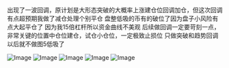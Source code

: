 出现了一波回调，原计划是大形态突破的大概率上涨建仓位回调加仓，但这次回调有点超预期我做了减仓处理个别平仓
盘整低吸的币有的破位了因为盘子小风险有点大起平仓了
因为我15倍杠杆所以资金曲线不美观
后续做回调一定要苛刻一点，非常关键的位置中仓位建仓，试仓小仓位，一定极致止损位
只做突破和趋势回调以后就不做图5低吸了

![Image](https://github.com/user-attachments/assets/f9bcbcc8-fe84-45d1-90b9-aab9b7dfa349)
![Image](https://github.com/user-attachments/assets/9f88e924-8b69-4d7c-bb71-6dd920919444)
![Image](https://github.com/user-attachments/assets/11a59617-7e5f-43fe-80b1-9684049759ea)
![Image](https://github.com/user-attachments/assets/540f3baa-ba66-4d20-8776-aa132ef9ef57)
![Image](https://github.com/user-attachments/assets/1bcbfa0f-27ac-40dd-b2da-2edbf2de5f1c)